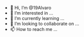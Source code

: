 - 👋 Hi, I’m @19Alvaro
- 👀 I’m interested in ...
- 🌱 I’m currently learning ...
- 💞️ I’m looking to collaborate on ...
- 📫 How to reach me ...

<!---
19Alvaro/19Alvaro is a ✨ special ✨ repository because its `README.md` (this file) appears on your GitHub profile.
You can click the Preview link to take a look at your changes.
--->
